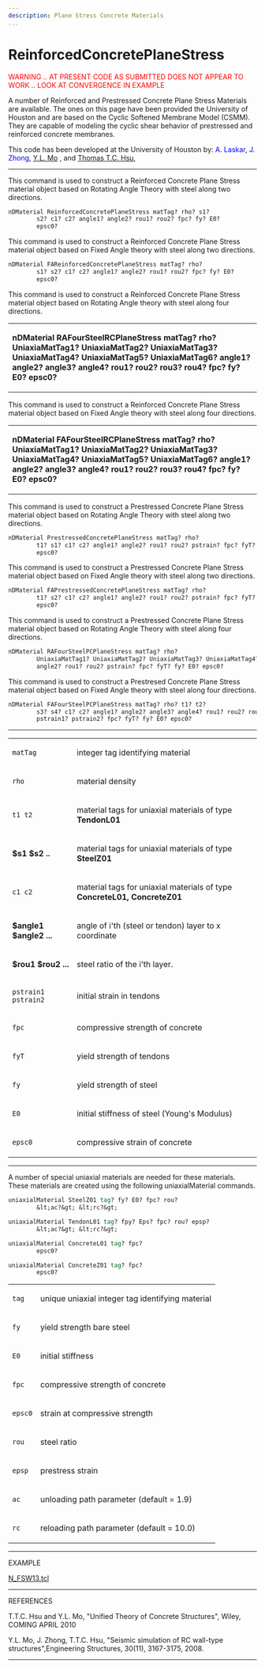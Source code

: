 ```yaml
---
description: Plane Stress Concrete Materials
...
```


# ReinforcedConcretePlaneStress

<p><span style="color:red"> WARNING .. AT PRESENT CODE AS
SUBMITTED DOES NOT APPEAR TO WORK .. LOOK AT CONVERGENCE IN
EXAMPLE</span></p>

<p>A number of Reinforced and Prestressed Concrete Plane Stress
Materials are available. The ones on this page have been provided the
University of Houston and are based on the Cyclic Softened Membrane
Model (CSMM). They are capable of modeling the cyclic shear behavior of
prestressed and reinforced concrete membranes.</p>
<p>This code has been developed at the University of Houston by:
<span style="color:blue"> A. Laskar</span>, 
<span style="color:blue"> J. Zhong</span>, 
<span style="color:blue"> <a
href="http://www.egr.uh.edu/cive/faculty/mo/?e=main">Y.L. Mo</a>
</span>, and <span style="color:blue"> <a
href="http://www.egr.uh.edu/cive/faculty/hsu/">Thomas T.C.
Hsu</a></span>,</p>
<hr />
<p>This command is used to construct a Reinforced Concrete Plane Stress
material object based on Rotating Angle Theory with steel along two
directions.</p>

```tcl
nDMaterial ReinforcedConcretePlaneStress matTag? rho? s1?
        s2? c1? c2? angle1? angle2? rou1? rou2? fpc? fy? E0?
        epsc0?
```

<p>This command is used to construct a Reinforced Concrete Plane Stress
material object based on Fixed Angle theory with steel along two
directions.</p>

```tcl
nDMaterial FAReinforcedConcretePlaneStress matTag? rho?
        s1? s2? c1? c2? angle1? angle2? rou1? rou2? fpc? fy? E0?
        epsc0?
```

<p>This command is used to construct a Reinforced Concrete Plane Stress
material object based on Rotating Angle theory with steel along four
directions.</p>
<table>
<tbody>
<tr class="odd">
<td><p><strong>nDMaterial RAFourSteelRCPlaneStress matTag? rho?
UniaxiaMatTag1? UniaxiaMatTag2? UniaxiaMatTag3? UniaxiaMatTag4?
UniaxiaMatTag5? UniaxiaMatTag6? angle1? angle2? angle3? angle4? rou1?
rou2? rou3? rou4? fpc? fy? E0? epsc0?</strong></p></td>
</tr>
</tbody>
</table>
<p>This command is used to construct a Reinforced Concrete Plane Stress
material object based on Fixed Angle theory with steel along four
directions.</p>
<table>
<tbody>
<tr class="odd">
<td><p><strong>nDMaterial FAFourSteelRCPlaneStress matTag? rho?
UniaxiaMatTag1? UniaxiaMatTag2? UniaxiaMatTag3? UniaxiaMatTag4?
UniaxiaMatTag5? UniaxiaMatTag6? angle1? angle2? angle3? angle4? rou1?
rou2? rou3? rou4? fpc? fy? E0? epsc0?</strong></p></td>
</tr>
</tbody>
</table>
<p>This command is used to construct a Prestressed Concrete Plane Stress
material object based on Rotating Angle Theory with steel along two
directions.</p>

```tcl
nDMaterial PrestressedConcretePlaneStress matTag? rho?
        t1? s1? c1? c2? angle1? angle2? rou1? rou2? pstrain? fpc? fyT? fy2? E0?
        epsc0?
```

<p>This command is used to construct a Prestressed Concrete Plane Stress
material object based on Fixed Angle theory with steel along two
directions.</p>

```tcl
nDMaterial FAPrestressedConcretePlaneStress matTag? rho?
        t1? s2? c1? c2? angle1? angle2? rou1? rou2? pstrain? fpc? fyT? fy? E0?
        epsc0?
```

<p>This command is used to construct a Prestressed Concrete Plane Stress
material object based on Rotating Angle Theory with steel along four
directions.</p>

```tcl
nDMaterial RAFourSteelPCPlaneStress matTag? rho?
        UniaxiaMatTag1? UniaxiaMatTag2? UniaxiaMatTag3? UniaxiaMatTag4? angle1?
        angle2? rou1? rou2? pstrain? fpc? fyT? fy? E0? epsc0?
```

<p>This command is used to construct a Prestresed Concrete Plane Stress
material object based on Fixed Angle theory with steel along four
directions.</p>

```tcl
nDMaterial FAFourSteelPCPlaneStress matTag? rho? t1? t2?
        s3? s4? c1? c2? angle1? angle2? angle3? angle4? rou1? rou2? rou3? rou4?
        pstrain1? pstrain2? fpc? fyT? fy? E0? epsc0?
```

<hr />
<table>
<tbody>
<tr class="odd">
<td><code class="parameter-table-variable">matTag</code></td>
<td><p>integer tag identifying material</p></td>
</tr>
<tr class="even">
<td><code class="parameter-table-variable">rho</code></td>
<td><p>material density</p></td>
</tr>
<tr class="odd">
<td><p><code class="parameter-table-variable">t1 t2</code></p></td>
<td><p>material tags for uniaxial materials of type
<strong>TendonL01</strong></p></td>
</tr>
<tr class="even">
<td><p><strong>$s1 $s2 ..</strong></p></td>
<td><p>material tags for uniaxial materials of type
<strong>SteelZ01</strong></p></td>
</tr>
<tr class="odd">
<td><p><code class="parameter-table-variable">c1 c2</code></p></td>
<td><p>material tags for uniaxial materials of type <strong>ConcreteL01,
ConcreteZ01</strong></p></td>
</tr>
<tr class="even">
<td><p><strong>$angle1 $angle2 ...</strong></p></td>
<td><p>angle of i'th (steel or tendon) layer to x coordinate</p></td>
</tr>
<tr class="odd">
<td><p><strong>$rou1 $rou2 ...</strong></p></td>
<td><p>steel ratio of the i'th layer.</p></td>
</tr>
<tr class="even">
<td><p><code class="parameter-table-variable">pstrain1 pstrain2</code></p></td>
<td><p>initial strain in tendons</p></td>
</tr>
<tr class="odd">
<td><code class="parameter-table-variable">fpc</code></td>
<td><p>compressive strength of concrete</p></td>
</tr>
<tr class="even">
<td><code class="parameter-table-variable">fyT</code></td>
<td><p>yield strength of tendons</p></td>
</tr>
<tr class="odd">
<td><code class="parameter-table-variable">fy</code></td>
<td><p>yield strength of steel</p></td>
</tr>
<tr class="even">
<td><code class="parameter-table-variable">E0</code></td>
<td><p>initial stiffness of steel (Young's Modulus)</p></td>
</tr>
<tr class="odd">
<td><code class="parameter-table-variable">epsc0</code></td>
<td><p>compressive strain of concrete</p></td>
</tr>
</tbody>
</table>
<hr />
<p>A number of special uniaxial materials are needed for these
materials. These materials are created using the following
uniaxialMaterial commands.</p>

```tcl
uniaxialMaterial SteelZ01 tag? fy? E0? fpc? rou?
        &lt;ac?&gt; &lt;rc?&gt;
```


```tcl
uniaxialMaterial TendonL01 tag? fpy? Eps? fpc? rou? epsp?
        &lt;ac?&gt; &lt;rc?&gt;
```


```tcl
uniaxialMaterial ConcreteL01 tag? fpc?
        epsc0?
```


```tcl
uniaxialMaterial ConcreteZ01 tag? fpc?
        epsc0?
```

<table>
<tbody>
<tr class="odd">
<td><code class="parameter-table-variable">tag</code></td>
<td><p>unique uniaxial integer tag identifying material</p></td>
</tr>
<tr class="even">
<td><code class="parameter-table-variable">fy</code></td>
<td><p>yield strength bare steel</p></td>
</tr>
<tr class="odd">
<td><code class="parameter-table-variable">E0</code></td>
<td><p>initial stiffness</p></td>
</tr>
<tr class="even">
<td><code class="parameter-table-variable">fpc</code></td>
<td><p>compressive strength of concrete</p></td>
</tr>
<tr class="odd">
<td><code class="parameter-table-variable">epsc0</code></td>
<td><p>strain at compressive strength</p></td>
</tr>
<tr class="even">
<td><code class="parameter-table-variable">rou</code></td>
<td><p>steel ratio</p></td>
</tr>
<tr class="odd">
<td><code class="parameter-table-variable">epsp</code></td>
<td><p>prestress strain</p></td>
</tr>
<tr class="even">
<td><code class="parameter-table-variable">ac</code></td>
<td><p>unloading path parameter (default = 1.9)</p></td>
</tr>
<tr class="odd">
<td><code class="parameter-table-variable">rc</code></td>
<td><p>reloading path parameter (default = 10.0)</p></td>
</tr>
</tbody>
</table>
<hr />
<p>EXAMPLE</p>
<p><a href="N_FSW13.tcl" title="wikilink">N_FSW13.tcl</a></p>
<hr />
<p>REFERENCES</p>
<p>T.T.C. Hsu and Y.L. Mo, "Unified Theory of Concrete Structures",
Wiley, COMING APRIL 2010</p>
<p>Y.L. Mo, J. Zhong, T.T.C. Hsu, "Seismic simulation of RC wall-type
structures",Engineering Structures, 30(11), 3167-3175, 2008.</p>
<hr />
